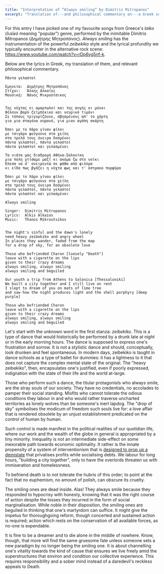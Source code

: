 ```yaml
---
title: "Interpretation of “Always smiling” by Dimitris Mitropanos"
excerpt: "Translation of---and philosophical commentary on---a Greek song whose translated title is 'Always smiling'."
---
```


For this entry I have picked one of my favourite songs from Greece's
_laiko_ (_λαϊκό_ meaning "popular") genre, performed by the inimitable
Dimitris Mitropanos (Δημήτρης Μητροπάνος).  _Always smiling_ has the
instrumentation of the powerful _zeibekiko_ style and the lyrical
profundity we typically encounter in the alternative rock scene:
<https://www.youtube.com/watch?v=rDp6vg5nf-k>.

Below are the lyrics in Greek, my translation of them, and relevant
philosophical commentary.

```
Πάντα γελαστοί

Εμηνεία:  Δημήτρης Μητροπάνος
Στίχοι:   Άλκης Αλκαίος
Μουσική:  Θάνος Μικρούτσικος


Της νύχτας οι αμαρτωλοί και της αυγής οι μόνοι
θέλουν βαρύ ζεϊμπέκικο και νευρικό τιμόνι
Σε τόπους τριγυρίζουνε, σβησμένους απ' το χάρτη
για μια σταγόνα ουρανό, για μιαν αγάπη σκάρτη

Όσοι με το Χάρο γίναν φίλοι
με τσιγάρο φεύγουνε στα χείλη
στα τρελά τους όνειρα δοσμένοι
πάντα γελαστοί, πάντα γελαστοί
πάντα γελαστοί και γελασμένοι

Τα νιάτα μας διαδρομή Αθήνα-Σαλονίκη
μια πόλη χτίσαμε μαζί κι ακόμα ζω στο νοίκι
Έπεσα να σ' ονειρευτώ σε ψάθα από φιλύρα
κι είδα πως βγάζει η νύχτα φως και τ' όστρακο πορφύρα

Όσοι με το Χάρο γίναν φίλοι
με τσιγάρο φεύγουνε στα χείλη
στα τρελά τους όνειρα δοσμένοι
πάντα γελαστοί, πάντα γελαστοί
πάντα γελαστοί και γελασμένοι
```

```
Always smiling

Singer:  Dimitris Mitropanos
Lyrics:  Alkis Alkaios
Music:   Thanos Mikroutsikos


The night's sinful and the dawn's lonely
need heavy zeibekiko and angry wheel
In places they wander, faded from the map
for a drop of sky, for an obsolete love

Those who befriended Charon [loosely "Death"]
leave with a cigarette on the lips
given to their crazy dreams
always smiling, always smiling
always smiling and beguiled

Our youth a trip from Athens to Salonica [Thessaloniki]
We built a city together and I still live on rent
I slept to dream of you on mats of lime tree
and saw how the night produces light and the shell porphyry [deep purple]

Those who befriended Charon
leave with a cigarette on the lips
given to their crazy dreams
always smiling, always smiling
always smiling and beguiled
```

Let's start with the unknown word in the first stanza: _zeibekiko_.
This is a type of dance that would historically be performed by a
drunk late at night or in the early morning hours.  The dance is
supposed to express one's frustration and sorrow.  It is not a
stylistic dance and should, conceptually, look drunken and feel
spontaneous.  In modern days, zeibekiko is taught in dance schools as
a type of ballet for dummies: it has a lightness to it that does not
capture the complex mental state of the original.  The "heavy
zeibekiko", then, encapsulates one's justified, even if poorly
expressed, indignation with the state of their life and the world
at-large.

Those who perform such a dance, the titular protagonists who always
smile, are the stray souls of our society.  They have no credentials,
no accolades to pamper their social standing.  Misfits who cannot
tolerate the odious conditions they labour in and who would rather
traverse uncharted territories as lonely wolves than be someone's
inert lapdog.  The "drop of sky" symbolises the modicum of freedom
such souls live for: a love affair that is rendered obsolete by an
unjust establishment predicated on the control of human by human.

Such control is made manifest in the political realities of our
quotidian life, where our work and the wealth of the globe in general
is appropriated by a tiny minority.  Inequality is not an intermediate
side-effect on some inexorable path towards economic optimality.  It
rather is the innate propensity of a system of interventionism that is
[designed to prop up a
demistate](https://protesilaos.com/politics/2021-05-29-nation-state-democracy-transnationalism/)
that privatises profits while socialising debts.  We labour for long
hours, "building a city together", only to have the overlords threaten
us with immiseration and homelessness.

To befriend death is to not tolerate the hubris of this order; to
point at the fact that no euphemism, no amount of polish, can obscure
its cruelty.

The smiling ones are dead inside.  Alas!  They always smile because
they responded to hypocrisy with honesty, knowing that it was the
right course of action despite the losses they incurred in the form of
social marginalisation.  While noble in their disposition, the smiling
ones are beguiled in thinking that one's martyrdom can suffice.  It
might give the impetus for thoroughgoing reform, though concerted and
sustained action is required; action which rests on the conservation
of all available forces, as no-one is expendable.

It is fine to be a dreamer and to die alone in the middle of nowhere.
Know, though, that more will find the same gruesome fate unless
someone sets a new paradigm by no longer being the smiling one.  It is
about channelling one's vitality towards the kind of cause that
ensures we live freely amid the superstructures that environ and
condition our collective experience.  This requires responsibility and
a sober mind instead of a daredevil's reckless appeals to Death.

